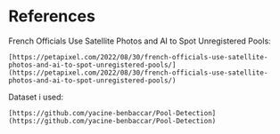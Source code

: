 References
==============================

French Officials Use Satellite Photos and AI to Spot Unregistered Pools:

    [https://petapixel.com/2022/08/30/french-officials-use-satellite-photos-and-ai-to-spot-unregistered-pools/](https://petapixel.com/2022/08/30/french-officials-use-satellite-photos-and-ai-to-spot-unregistered-pools/)

Dataset i used:

    [https://github.com/yacine-benbaccar/Pool-Detection](https://github.com/yacine-benbaccar/Pool-Detection)